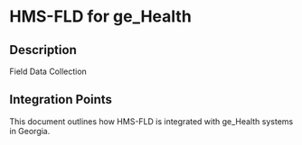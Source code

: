 # HMS-FLD for ge_Health

## Description

Field Data Collection

## Integration Points

This document outlines how HMS-FLD is integrated with ge_Health systems in Georgia.
